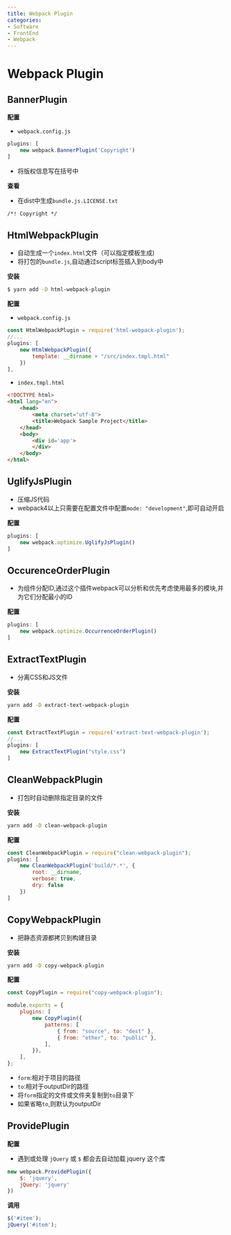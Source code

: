 ```yaml
---
title: Webpack Plugin
categories:
- Software
- FrontEnd
- Webpack
---
```

# Webpack Plugin

## BannerPlugin

**配置**

- `webpack.config.js`

```js
plugins: [
    new webpack.BannerPlugin('Copyright')
]
```

- 将版权信息写在括号中

**查看**

- 在dist中生成`bundle.js.LICENSE.txt`

```txt
/*! Copyright */
```

## HtmlWebpackPlugin

- 自动生成一个`index.html`文件（可以指定模板生成)
- 将打包的`bundle.js`,自动通过script标签插入到body中

**安装**

```bash
$ yarn add -D html-webpack-plugin
```

**配置**

- `webpack.config.js`

```js
const HtmlWebpackPlugin = require('html-webpack-plugin');
//...
plugins: [
    new HtmlWebpackPlugin({
        template: __dirname + "/src/index.tmpl.html"
    })
],
```

- `index.tmpl.html`

```html
<!DOCTYPE html>
<html lang="en">
    <head>
        <meta charset="utf-8">
        <title>Webpack Sample Project</title>
    </head>
    <body>
        <div id='app'>
        </div>
    </body>
</html>
```

## UglifyJsPlugin

- 压缩JS代码
- webpack4以上只需要在配置文件中配置`mode: "development"`,即可自动开启

**配置**

```js
plugins: [
    new webpack.optimize.UglifyJsPlugin()
]
```

## OccurenceOrderPlugin

- 为组件分配ID,通过这个插件webpack可以分析和优先考虑使用最多的模块,并为它们分配最小的ID

**配置**

```js
plugins: [
    new webpack.optimize.OccurrenceOrderPlugin()
]
```

## ExtractTextPlugin

- 分离CSS和JS文件

**安装**

```bash
yarn add -D extract-text-webpack-plugin
```

**配置**

```js
const ExtractTextPlugin = require('extract-text-webpack-plugin');
//...
plugins: [
    new ExtractTextPlugin("style.css")
]
```

## CleanWebpackPlugin

- 打包时自动删除指定目录的文件

**安装**

```bash
yarn add -D clean-webpack-plugin
```

**配置**

```js
const CleanWebpackPlugin = require("clean-webpack-plugin");
plugins: [
    new CleanWebpackPlugin('build/*.*', {
        root: __dirname,
        verbose: true,
        dry: false
    })
]
```

## CopyWebpackPlugin

- 把静态资源都拷贝到构建目录

**安装**

```bash
yarn add -D copy-webpack-plugin
```

**配置**

```js
const CopyPlugin = require("copy-webpack-plugin");

module.exports = {
    plugins: [
        new CopyPlugin({
            patterns: [
                { from: "source", to: "dest" },
                { from: "other", to: "public" },
            ],
        }),
    ],
};
```

- `form`:相对于项目的路径
- `to`:相对于outputDir的路径
- 将`form`指定的文件或文件夹复制到`to`目录下
- 如果省略`to`,则默认为outputDir

## ProvidePlugin

**配置**

- 遇到或处理 `jQuery` 或 `$` 都会去自动加载 jquery 这个库

```js
new webpack.ProvidePlugin({
    $: 'jquery',
    jQuery: 'jquery'
})
```

**调用**

```js
$('#item');
jQuery('#item');
```
